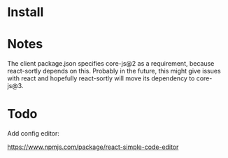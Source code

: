 # Install


# Notes

The client package.json specifies core-js@2 as a requirement, because react-sortly depends on this.
Probably in the future, this might give issues with react and hopefully react-sortly will move its dependency to core-js@3.

# Todo

Add config editor:

https://www.npmjs.com/package/react-simple-code-editor

